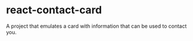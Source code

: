 # react-contact-card
A project that emulates a card with information that can be used to contact you.
